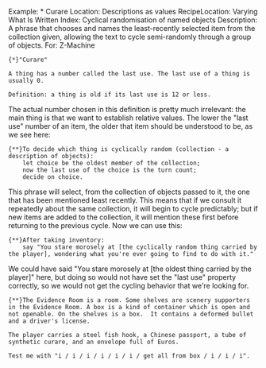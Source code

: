 Example: * Curare
Location: Descriptions as values
RecipeLocation: Varying What Is Written
Index: Cyclical randomisation of named objects
Description: A phrase that chooses and names the least-recently selected item from the collection given, allowing the text to cycle semi-randomly through a group of objects.
For: Z-Machine

  

``` inform7
{*}"Curare"

A thing has a number called the last use. The last use of a thing is usually 0.

Definition: a thing is old if its last use is 12 or less.
```

  
The actual number chosen in this definition is pretty much irrelevant: the main thing is that we want to establish relative values. The lower the "last use" number of an item, the older that item should be understood to be, as we see here:

  

``` inform7
{**}To decide which thing is cyclically random (collection - a description of objects):
	let choice be the oldest member of the collection;
	now the last use of the choice is the turn count;
	decide on choice.
```

  
This phrase will select, from the collection of objects passed to it, the one that has been mentioned least recently. This means that if we consult it repeatedly about the same collection, it will begin to cycle predictably; but if new items are added to the collection, it will mention these first before returning to the previous cycle. Now we can use this:

  

``` inform7
{**}After taking inventory:
	say "You stare morosely at [the cyclically random thing carried by the player], wondering what you're ever going to find to do with it."
```

  
We could have said "You stare morosely at [the oldest thing carried by the player]" here, but doing so would not have set the "last use" property correctly, so we would not get the cycling behavior that we're looking for.

  

``` inform7
{**}The Evidence Room is a room. Some shelves are scenery supporters in the Evidence Room. A box is a kind of container which is open and not openable. On the shelves is a box.  It contains a deformed bullet and a driver's license.

The player carries a steel fish hook, a Chinese passport, a tube of synthetic curare, and an envelope full of Euros.

Test me with "i / i / i / i / i / i / get all from box / i / i / i".
```

